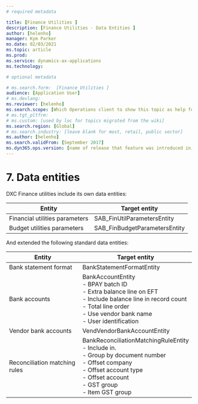 ```yaml
---
# required metadata

title: [Finance Utilities ]
description: [Finance Utilities - Data Entities ]
author: [helenho]
manager: Kym Parker
ms.date: 02/03/2021
ms.topic: article
ms.prod: 
ms.service: dynamics-ax-applications
ms.technology: 

# optional metadata

# ms.search.form:  [Finance Utilities ]
audience: [Application User]
# ms.devlang: 
ms.reviewer: [helenho]
ms.search.scope: [Which Operations client to show this topic as help for, to be set by content strategist, see list here: https://microsoft.sharepoint.com/teams/DynDoc/_layouts/15/WopiFrame.aspx?sourcedoc={23419e1c-eb64-42e9-aa9b-79875b428718}&action=edit&wd=target%28Core%20Dynamics%20AX%20CP%20requirements%2Eone%7C4CC185C0%2DEFAA%2D42CD%2D94B9%2D8F2A45E7F61A%2FVersions%20list%20for%20docs%20topics%7CC14BE630%2D5151%2D49D6%2D8305%2D554B5084593C%2F%29]
# ms.tgt_pltfrm: 
# ms.custom: [used by loc for topics migrated from the wiki]
ms.search.region: [Global]
# ms.search.industry: [leave blank for most, retail, public sector]
ms.author: [helenho]
ms.search.validFrom: [September 2017]
ms.dyn365.ops.version: [name of release that feature was introduced in, see list here: https://microsoft.sharepoint.com/teams/DynDoc/_layouts/15/WopiFrame.aspx?sourcedoc={23419e1c-eb64-42e9-aa9b-79875b428718}&action=edit&wd=target%28Core%20Dynamics%20AX%20CP%20requirements%2Eone%7C4CC185C0%2DEFAA%2D42CD%2D94B9%2D8F2A45E7F61A%2FVersions%20list%20for%20docs%20topics%7CC14BE630%2D5151%2D49D6%2D8305%2D554B5084593C%2F%29]
---
```


# 7.	Data entities
DXC Finance utilities include its own data entities:

|   Entity    |   Target entity   |
|-|-|
|  Financial utilities parameters  |  SAB_FinUtilParametersEntity  |
|  Budget utilities parameters |  SAB_FinBudgetParametersEntity |

And extended the following standard data entities:

|   Entity    |   Target entity   |
|-|-|
|  Bank statement format  |  BankStatementFormatEntity  |
|  Bank accounts |  BankAccountEntity           <br> - BPAY batch ID        <br> -	Extra balance line on EFT           <br> -	Include balance line in record count           <br> -	Total line order           <br> -	Use vendor bank name      <br> -	User identification          |
|  Vendor bank accounts  |  VendVendorBankAccountEntity  |
|  Reconciliation matching rules  |  BankReconciliationMatchingRuleEntity   <br>  -	Include in.              <br> -	Group by document number             <br> -	Offset company   <br> -	Offset account type   <br>  -	Offset account    <br>  -	GST group          <br>  -	Item GST group |
